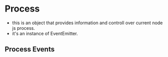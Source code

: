 
# Process 
- this is an object that provides information and controll over current node js process.
- it's an instance of EventEmitter.

## Process Events
